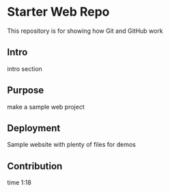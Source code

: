 # Starter Web Repo

This repository is for showing how Git and GitHub work
## Intro 
intro section
## Purpose
 make a sample web project
## Deployment

Sample website with plenty of files for demos
## Contribution 

time 1:18